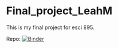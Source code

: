 # Final_project_LeahM

This is my final project for esci 895. 


Repo: 
[![Binder](https://mybinder.org/badge_logo.svg)](https://mybinder.org/v2/gh/lnmontgo/Final_project_LeahM/HEAD)

